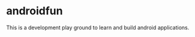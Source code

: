 androidfun
==========

This is a development play ground to learn and build android applications.  
